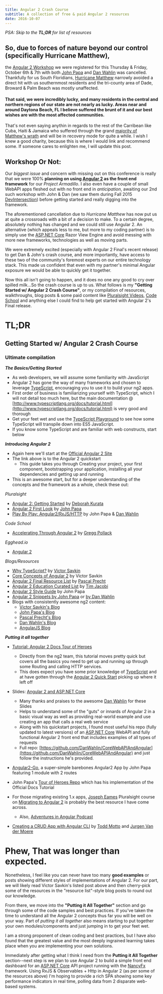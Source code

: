 ```yaml
---
title: Angular 2 Crash Course
subtitle: A collection of free & paid Angular 2 resources
date: 2016-10-07
---
```


_PSA: Skip to the **TL;DR** for list of resources_

## So, due to forces of nature beyond our control (specifically Hurricane Matthew),
the [Angular 2 Workshop](http://ftlauderdale.ng-learn.com) we were registered for this Thursday & Friday, October 6th & 7th with both [John Papa](https://johnpapa.net/) and [Dan Wahlin](https://www.codewithdan.com) was cancelled. Thankfully for us South Floridians, [Hurricane Matthew](http://www.nytimes.com/2016/10/07/us/hurricane-matthew.html?_r=0) narrowly avoided a direct hit with us southernmost residents and the tri-county area of Dade, Broward & Palm Beach was mostly unaffected.

#### That said, we were incredibly lucky, and many residents in the central and northern regions of our state are not nearly as lucky.  Areas near and around Daytona Beach, FL I believe suffered the brunt of it and our best wishes are with the most affected communities.

That's not even saying anythin in regards to the rest of the Carribean like Cuba, Haiti & Jamaica who suffered through the grand [majority of Matthew's wrath](https://weather.com/news/news/hurricane-matthew-haiti-latest-news) and will be in recovery mode for quite a while.  I wish I knew a good charity, because this is where I would link and recommend some.  If someone cares to enlighten me, I will update this post.

## **Workshop Or Not:**

Our _biggest issue_ and concern with missing out on this conference is really that we were 100% **planning on using [Angular 2](https://angular.io) as the front end framework** for our _Project Armadillo_.  I also even have a couple of small WebAPI apps fleshed out with no front end in _anticipation_, awaiting our 2nd such workshop with John & Dan (we saw them during Fall 2015 [DevIntersection](http://www.DevIntersection.com)) before getting started and really digging into the framework.

The aforementioned cancellation due to _Hurricane Matthew_ has now put us at quite a crossroads with a bit of a decision to make.  To a certain degree, absolutely nothing has changed and we could still use Angular 2. An alternative (which appeals less to me, but more to my coding partner) is to simply use the [ASP.NET Core](https://dot.net) Razor View Engine and avoid messing with more new frameworks, technologies as well as moving parts.  

We were extremely excited (especially with Angular 2 Final's recent release) to get Dan & John's crash course, and more importantly, have access to these two of the community's foremost experts on our entire technology stack. This made us confident that even with my partner's minimal Angular exposure we would be able to quickly get it together.

Now this all isn't going to happen, and it does no one any good to cry over spilled milk...So the crash course is up to us. What follows is my **"Getting Started w/ Angular 2 Crash Course"**, or my compilation of resources, walkthroughs, blog posts & some paid content like [Pluralsight Videos](https://www.pluralsight.com), [Code School](http://www.codeschool.com) and anything else I could find to help get started with Angular 2's Final release.

# **TL;DR**

## __**Getting Started w/ Angular 2 Crash Course**__
### **Ultimate compilation**

**_The Basics/Getting Started_**

* As web developers, we will assume some familiarity with JavaScript
* Angular 2 has gone the way of many frameworks and chosen to leverage [TypeScript](http://typescriptlang.org), encouraging you to use it to build your ng2 apps.
* First order of business is familiarizing yourself with TypeScript, which I will not detail too much here, but the main documentation @ [http://www.typescriptlang.org/docs/tutorial.html](http://www.typescriptlang.org/docs/tutorial.html) is very good and thorough
* Get your feet wet and use the [TypeScript Playground](http://www.typescriptlang.org/play/index.html) to see how some TypeScript will transpile down into ES5 JavaScript.
* If you know some TypeScript and are familiar with web constructs, start below

**_Introducing Angular 2_**

* Again here we'll start at the [Official Angular 2 Site](https://angular.io/docs/ts/latest/quickstart.html#!#prereq)
* The link above is to the Angular 2 quickstart
    - This guide takes you through Creating your project, your first component, bootstrapping your application, installing all your dependencies and getting up and running
* This is an awesome start, but for a deeper understanding of the concepts and the framework as a whole, check these out:

_Pluralsight_

- [Angular 2: Getting Started](https://app.pluralsight.com/library/courses/angular-2-getting-started/table-of-contents) by [Deborah Kurata](https://www.twitter.com/DeborahKurata)
- [Angular 2 First Look](https://app.pluralsight.com/library/courses/angular-2-first-look/table-of-contents) by [John Papa](https://twitter.com/JohnPapa)
- [Play By Play: Angular2/RxJS/HTTP](https://app.pluralsight.com/library/courses/angular-2-first-look/table-of-contents) by John Papa & [Dan Wahlin](https://twitter.com/DanWahlin)
    
_Code School_

- [Accelerating Through Angular 2](https://www.codeschool.com/courses/accelerating-through-angular-2) by [Gregg Pollack](https://www.twitter.com/greggpollack)

_Egghead.io_

- [Angular 2](https://egghead.io/technologies/angular2)

_Blogs/Resources_

* [Why TypeScript?](https://vsavkin.com/writing-angular-2-in-typescript-1fa77c78d8e8#.szbkd4gw4) by [Victor Savkin](https://twitter.com/victorsavkin)
* [Core Concepts of Angular 2](https://vsavkin.com/the-core-concepts-of-angular-2-c3d6cbe04d04#.mcjjar9sc) by Victor Savkin
* [Angular 2 Final Resource List](http://blog.thoughtram.io/angular/2016/09/15/angular-2-final-is-out.html) by [Pascal Precht](https://twitter.com/PascalPrecht)
* [Angular 2 Education Curated List](https://github.com/timjacobi/angular2-education) by [Tim Jacobi](https://github.com/timjacobi/)
* [Angular 2 Style Guide](https://angular.io/docs/ts/latest/guide/style-guide.html) by John Papa
* [Angular 2 Snippets by John Papa](https://marketplace.visualstudio.com/items?itemName=johnpapa.Angular2) or [by Dan Wahlin](https://marketplace.visualstudio.com/items?itemName=danwahlin.angular2-snippets)
* Blogs with consistently awesome ng2 content:
     - [Victor Savkin's Blog](https://www.vsavkin.com)
     - [John Papa's Blog](https://johnpapa.net)
     - [Pascal Precht's Blog](http://blog.thoughtram.io/)
     - [Dan Wahlin's Blog](http://www.codewithdan.com)
     - [AngularJS Blog](https://angularjs.blogspot.com/)
       

**_Putting it all together_**

* [Tutorial: Angular 2 Docs Tour of Heroes](https://angular.io/docs/ts/latest/tutorial/)
    - Directly from the ng2 team, this tutorial moves pretty quick but covers all the basics you need to get up and running up through some Routing and calling HTTP services.
    - This does expect you have some prior knowledge of [TypeScript](https://typescriptlang.org) and at have gotten through the [Angular 2 Quick Start](https://angular.io/docs/ts/latest/quickstart.html) picking up where it left off

* Slides: [Angular 2 and ASP.NET Core](http://codewithdan.me/angular2-aspnet-core
)
   - Many thanks and praises to the awesome [Dan Wahlin](https://twitter.com/DanWahlin) for these Slides
   - Helps to understand some of the "guts" or innards of Angular 2 in a basic visual way as well as providing real-world example and use creating an app that calls a real web service 
   - Along with his quickstart projects, I found most useful his repo (fully updated to latest versions) of an [ASP.NET Core](https://dot.net) WebAPI and fully functional Angular 2 front end that includes examples of all types of requests
   - Full repo: [https://github.com/DanWahlin/CoreWebAPIAndAngular](https://github.com/DanWahlin/CoreWebAPIAndAngular) and just follow the instructions he's provided.
* [Angular2-Go](https://github.com/johnpapa/angular2-go), a super-simple barebones Angular2 App by John Papa featuring 1 module with 2 routes
* John Papa's [Tour of Heroes Repo](https://github.com/johnpapa/angular2-tour-of-heroes) which has his implementation of the Official Docs Tutorial
* For those migrating existing 1.x apps, [Joseph Eames](https://twitter.com/josepheames) Pluralsight course on [Migrating to Angular 2](https://app.pluralsight.com/courses/migrating-applications-angular-2) is probably the best resource I have come across.
    - Also, [Adventures in Angular Podcast](https://dev.to/adventuresinangular/112-aia-upgrading-from-angular-1x-to-angular-2)
* [Creating a CRUD App with Angular CLI](https://www.sitepoint.com/angular-2-tutorial/) by [Todd Motto](https://twitter.com/toddmotto) and [Jurgen Van der Moere](https://twitter.com/jvandemo)


# Phew, That was longer than expected.

Nonetheless, I feel like you can never have too many **good examples** or posts showing different styles of implementations of Angular 2. For our part, we will likely read Victor Savkin's listed post above and then cherry-pick some of the resources in the "resource list"-style blog posts to round out our knowledge.

From there, we move into the **"Putting it All Together"** section and go through some of the code samples and best practices. If you've taken the time to understand all the Angular 2 concepts thus far you will be well on your way. Part of _putting it all together_ also means starting to put together your own modules/components and just jumping in to get your feet wet.

I am a strong proponent of clean coding and best practices, but I have also found that the greatest value and the most deeply ingrained learning takes place when you are implementing your own solutions. 

Immediately after getting what I think I need from the **Putting it All Together** section--next step is we plan to use Angular 2 to build a simple front end dashboard for an [ASP.NET Core](https://dot.net) API project running with the [NancyFx](http://www.nancyfx.org) framework.  Using RxJS & Observables + Http in Angular 2 (as per some of the resources above) I'm hoping to provide a rich SPA showing some key performance indicators in real time, polling data from 2 disparate web-based systems.


